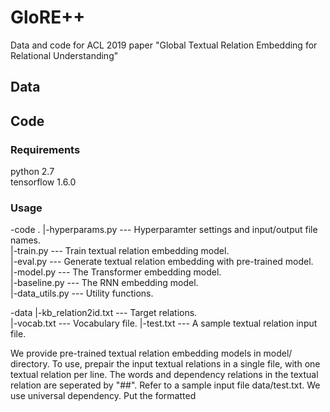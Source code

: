 # GloRE++
Data and code for ACL 2019 paper "Global Textual Relation Embedding for Relational Understanding"

## Data

## Code
### Requirements
python 2.7  
tensorflow 1.6.0

### Usage
-code . 
  |-hyperparams.py ---  Hyperparamter settings and input/output file names.  
  |-train.py --- Train textual relation embedding model.  
  |-eval.py --- Generate textual relation embedding with pre-trained model.  
  |-model.py --- The Transformer embedding model.  
  |-baseline.py --- The RNN embedding model.  
  |-data_utils.py --- Utility functions.  
  
-data
  |-kb_relation2id.txt --- Target relations.  
  |-vocab.txt --- Vocabulary file.
  |-test.txt --- A sample textual relation input file.

We provide pre-trained textual relation embedding models in model/ directory. To use, prepair the input textual relations in a single file, with one textual relation per line. The words and dependency relations in the textual relation are seperated by "##". Refer to a sample input file data/test.txt. We use universal dependency. Put the formatted 
